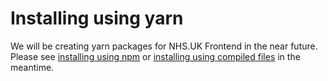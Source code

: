 # Installing using yarn

We will be creating yarn packages for NHS.UK Frontend in the near future.
Please see [installing using npm](/docs/installation/installing-with-npm.md) or [installing using compiled files](/docs/installation/installing-compiled.md) in the meantime.

